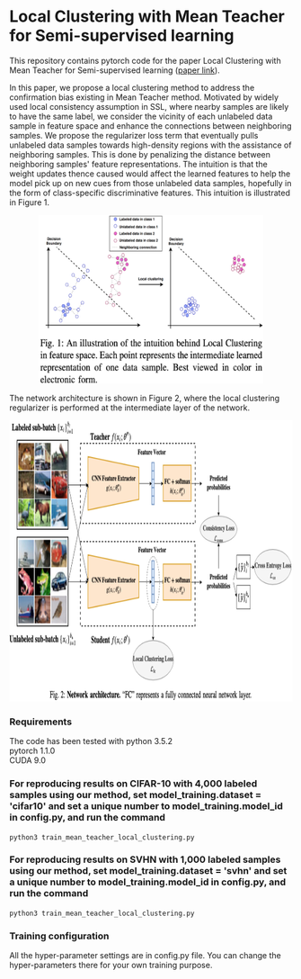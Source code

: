 # Local Clustering with Mean Teacher for Semi-supervised learning

This repository contains pytorch code for the paper Local Clustering with Mean Teacher for Semi-supervised learning ([paper link](https://arxiv.org/pdf/2004.09665.pdf)).

In this paper, we propose a local clustering method to address the confirmation bias existing in Mean Teacher method. Motivated by widely used local consistency assumption in SSL, where nearby samples are likely to have the same label, we consider the vicinity of each unlabeled data sample in feature space and enhance the connections between neighboring samples. We propose the regularizer loss term that eventually pulls unlabeled data samples towards high-density regions with the assistance of neighboring samples. This is done by penalizing the distance between neighboring samples' feature representations. The intuition is that the weight updates thence caused would affect the learned features to help the model pick up on new cues from those unlabeled data samples, hopefully in the form of class-specific discriminative features. This intuition is illustrated in Figure 1.

<p align="center">
    <img src="figure1.png" height="300" width= "400">
</p>

The network architecture is shown in Figure 2, where the local clustering regularizer is performed at the intermediate layer of the network.

<p align="center">
    <img src="figure2.png" height="500" width= "800">
</p>

### Requirements
The code has been tested with
python 3.5.2  
pytorch 1.1.0  
CUDA 9.0  

### For reproducing results on CIFAR-10 with 4,000 labeled samples using our method, set model_training.dataset = 'cifar10' and set a unique number to model_training.model_id in config.py, and run the command
```
python3 train_mean_teacher_local_clustering.py
```

### For reproducing results on SVHN with 1,000 labeled samples using our method, set model_training.dataset = 'svhn' and set a unique number to model_training.model_id in config.py, and run the command
```
python3 train_mean_teacher_local_clustering.py
```

### Training configuration
All the hyper-parameter settings are in config.py file. You can change the hyper-parameters there for your own training purpose.
